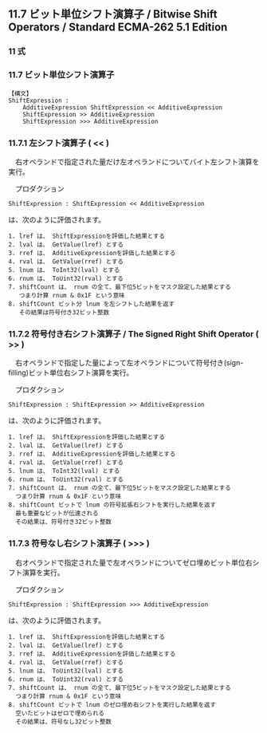 11.7 ビット単位シフト演算子 / Bitwise Shift Operators / Standard ECMA-262 5.1 Edition
-------------------------------------------------------------------------------------

### 11 式

### 11.7 ビット単位シフト演算子

    【構文】
    ShiftExpression :
        AdditiveExpression ShiftExpression << AdditiveExpression
        ShiftExpression >> AdditiveExpression
        ShiftExpression >>> AdditiveExpression

### 11.7.1 左シフト演算子 ( \<\< )

　右オペランドで指定された量だけ左オペランドについてバイト左シフト演算を実行。

　プロダクション

    ShiftExpression : ShiftExpression << AdditiveExpression

は、次のように評価されます。

    1. lref は、 ShiftExpressionを評価した結果とする
    2. lval は、 GetValue(lref) とする
    3. rref は、 AdditiveExpressionを評価した結果とする
    4. rval は、 GetValue(rref) とする
    5. lnum は、 ToInt32(lval) とする
    6. rnum は、 ToUint32(rval) とする
    7. shiftCount は、 rnum の全て、最下位5ビットをマスク設定した結果とする
       つまり計算 rnum & 0x1F という意味
    8. shiftCount ビット分 lnum を左シフトした結果を返す
       その結果は符号付き32ビット整数

### 11.7.2 符号付き右シフト演算子 / The Signed Right Shift Operator ( \>\> )

　右オペランドで指定した量によって左オペランドについて符号付き(sign-filling)ビット単位右シフト演算を実行。

　プロダクション

    ShiftExpression : ShiftExpression >> AdditiveExpression

は、次のように評価されます。

    1. lref は、 ShiftExpressionを評価した結果とする
    2. lval は、 GetValue(lref) とする
    3. rref は、 AdditiveExpressionを評価した結果とする
    4. rval は、 GetValue(rref) とする
    5. lnum は、 ToInt32(lval) とする
    6. rnum は、 ToUint32(rval) とする
    7. shiftCount は、 rnum の全て、最下位5ビットをマスク設定した結果とする
      つまり計算 rnum & 0x1F という意味
    8. shiftCount ビットで lnum の符号拡張右シフトを実行した結果を返す
      最も重要なビットが伝達される
      その結果は、符号付き32ビット整数

### 11.7.3 符号なし右シフト演算子 ( \>\>\> )

　右オペランドで指定された量で左オペランドについてゼロ埋めビット単位右シフト演算を実行。

　プロダクション

    ShiftExpression : ShiftExpression >>> AdditiveExpression

は、次のように評価されます。

    1. lref は、 ShiftExpressionを評価した結果とする
    2. lval は、 GetValue(lref) とする
    3. rref は、 AdditiveExpressionを評価した結果とする
    4. rval は、 GetValue(rref) とする
    5. lnum は、 ToUint32(lval) とする
    6. rnum は、 ToUint32(rval) とする
    7. shiftCount は、 rnum の全て、最下位5ビットをマスク設定した結果とする
      つまり計算 rnum & 0x1F という意味
    8. shiftCount ビットで lnum のゼロ埋め右シフトを実行した結果を返す
      空いたビットはゼロで埋められる
      その結果は、符号なし32ビット整数
